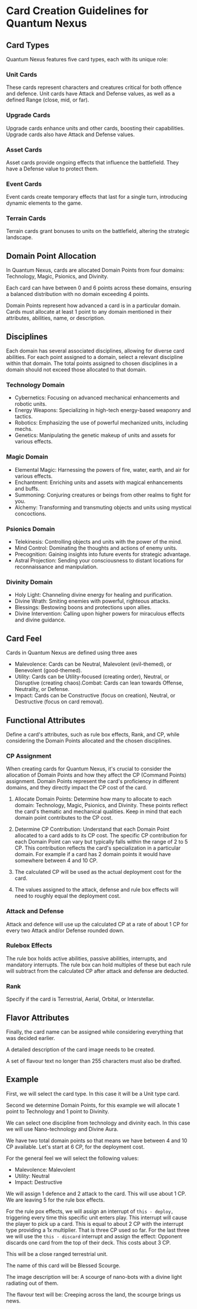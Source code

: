 # Card Creation Guidelines for Quantum Nexus

## Card Types

Quantum Nexus features five card types, each with its unique role:

### Unit Cards

These cards represent characters and creatures critical for both offence and defence. Unit cards have Attack and Defense values, as well as a defined Range (close, mid, or far).

### Upgrade Cards

Upgrade cards enhance units and other cards, boosting their capabilities. Upgrade cards also have Attack and Defense values.

### Asset Cards

Asset cards provide ongoing effects that influence the battlefield. They have a Defense value to protect them.

### Event Cards

Event cards create temporary effects that last for a single turn, introducing dynamic elements to the game.

### Terrain Cards

Terrain cards grant bonuses to units on the battlefield, altering the strategic landscape.

## Domain Point Allocation

In Quantum Nexus, cards are allocated Domain Points from four domains: Technology, Magic, Psionics, and Divinity. 

Each card can have between 0 and 6 points across these domains, ensuring a balanced distribution with no domain exceeding 4 points.

Domain Points represent how advanced a card is in a particular domain. Cards must allocate at least 1 point to any domain mentioned in their attributes, abilities, name, or description.

## Disciplines

Each domain has several associated disciplines, allowing for diverse card abilities. For each point assigned to a domain, select a relevant discipline within that domain. The total points assigned to chosen disciplines in a domain should not exceed those allocated to that domain.

### Technology Domain

- Cybernetics: Focusing on advanced mechanical enhancements and robotic units.
- Energy Weapons: Specializing in high-tech energy-based weaponry and tactics.
- Robotics: Emphasizing the use of powerful mechanized units, including mechs.
- Genetics: Manipulating the genetic makeup of units and assets for various effects.

### Magic Domain

- Elemental Magic: Harnessing the powers of fire, water, earth, and air for various effects.
- Enchantment: Enriching units and assets with magical enhancements and buffs.
- Summoning: Conjuring creatures or beings from other realms to fight for you.
- Alchemy: Transforming and transmuting objects and units using mystical concoctions.

### Psionics Domain

- Telekinesis: Controlling objects and units with the power of the mind.
- Mind Control: Dominating the thoughts and actions of enemy units.
- Precognition: Gaining insights into future events for strategic advantage.
- Astral Projection: Sending your consciousness to distant locations for reconnaissance and manipulation.

### Divinity Domain

- Holy Light: Channeling divine energy for healing and purification.
- Divine Wrath: Smiting enemies with powerful, righteous attacks.
- Blessings: Bestowing boons and protections upon allies.
- Divine Intervention: Calling upon higher powers for miraculous effects and divine guidance.

## Card Feel

Cards in Quantum Nexus are defined using three axes

- Malevolence: Cards can be Neutral, Malevolent (evil-themed), or Benevolent (good-themed).
- Utility: Cards can be Utility-focused (creating order), Neutral, or Disruptive (creating chaos).Combat: Cards can lean towards Offense, Neutrality, or Defense.
- Impact: Cards can be Constructive (focus on creation), Neutral, or Destructive (focus on card removal).

## Functional Attributes

Define a card's attributes, such as rule box effects, Rank, and CP, while considering the Domain Points allocated and the chosen disciplines.

### CP Assignment

When creating cards for Quantum Nexus, it's crucial to consider the allocation of Domain Points and how they affect the CP (Command Points) assignment. Domain Points represent the card's proficiency in different domains, and they directly impact the CP cost of the card.

1. Allocate Domain Points: Determine how many to allocate to each domain: Technology, Magic, Psionics, and Divinity. These points reflect the card's thematic and mechanical qualities. Keep in mind that each domain point contributes to the CP cost.

2. Determine CP Contribution: Understand that each Domain Point allocated to a card adds to its CP cost. The specific CP contribution for each Domain Point can vary but typically falls within the range of 2 to 5 CP. This contribution reflects the card's specialization in a particular domain. For example if a card has 2 domain points it would have somewhere between 4 and 10 CP.

3. The calculated CP will be used as the actual deployment cost for the card.

4. The values assigned to the attack, defense and rule box effects will need to roughly equal the deployment cost.

### Attack and Defense

Attack and defence will use up the calculated CP at a rate of about 1 CP for every two Attack and/or Defense rounded down.

### Rulebox Effects

The rule box holds active abilities, passive abilities, interrupts, and mandatory interrupts. The rule box can hold multiples of these but each rule will subtract from the calculated CP after attack and defense are deducted.

### Rank

Specify if the card is Terrestrial, Aerial, Orbital, or Interstellar.

## Flavor Attributes

Finally, the card name can be assigned while considering everything that was decided earlier.

A detailed description of the card image needs to be created.

A set of flavour text no longer than 255 characters must also be drafted.

## Example

First, we will select the card type. In this case it will be a Unit type card.

Second we determine Domain Points, for this example we will allocate 1 point to Technology and 1 point to Divinity.

We can select one discipline from technology and divinity each. In this case we will use Nano-technology and Divine Aura.

We have two total domain points so that means we have between 4 and 10 CP available. Let's start at 6 CP, for the deployment cost.

For the general feel we will select the following values:

- Malevolence: Malevolent
- Utility: Neutral
- Impact: Destructive

We will assign 1 defence and 2 attack to the card. This will use about 1 CP. We are leaving 5 for the rule box effects.

For the rule pox effects, we will assign an interrupt of `this - deploy,` triggering every time this specific unit enters play. This interrupt will cause the player to pick up a card. This is equal to about 2 CP with the interrupt type providing a 1x multiplier. That is three CP used so far. For the last three we will use the `this - discard` interrupt and assign the effect: Opponent discards one card from the top of their deck. This costs about 3 CP.

This will be a close ranged terrestrial unit.

The name of this card will be Blessed Scourge.

The image description will be: A scourge of nano-bots with a divine light radiating out of them.

The flavour text will be: Creeping across the land, the scourge brings us news.